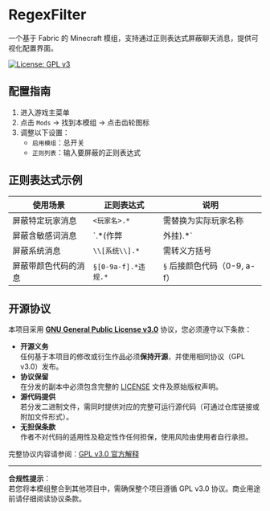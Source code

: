 # RegexFilter
一个基于 Fabric 的 Minecraft 模组，支持通过正则表达式屏蔽聊天消息，提供可视化配置界面。

[![License: GPL v3](https://img.shields.io/badge/License-GPLv3-blue.svg)](https://www.gnu.org/licenses/gpl-3.0)

## 配置指南
1. 进入游戏主菜单
2. 点击 `Mods` → 找到本模组 → 点击齿轮图标
3. 调整以下设置：
   - `启用模组`：总开关
   - `正则列表`：输入要屏蔽的正则表达式

## 正则表达式示例

| 使用场景                | 正则表达式              | 说明                          |
|-----------------------|-----------------------|-----------------------------|
| 屏蔽特定玩家消息         | `<玩家名>.*`           | 需替换为实际玩家名称             |
| 屏蔽含敏感词消息         | `.*(作弊|外挂).*`      | 匹配任意位置出现的敏感词           |
| 屏蔽系统消息            | `\\[系统\\].*`        | 需转义方括号                    |
| 屏蔽带颜色代码的消息      | `§[0-9a-f].*违规.*`   | `§` 后接颜色代码（0-9, a-f）     |

## 开源协议
本项目采用 **[GNU General Public License v3.0](LICENSE)** 协议，您必须遵守以下条款：
-  **开源义务**  
  任何基于本项目的修改或衍生作品必须**保持开源**，并使用相同协议（GPL v3.0）发布。
-  **协议保留**  
  在分发的副本中必须包含完整的 [LICENSE](LICENSE) 文件及原始版权声明。
-  **源代码提供**  
  若分发二进制文件，需同时提供对应的完整可运行源代码（可通过仓库链接或附加文件形式）。
-  **无担保条款**  
  作者不对代码的适用性及稳定性作任何担保，使用风险由使用者自行承担。

完整协议内容请参阅：[GPL v3.0 官方解释](https://www.gnu.org/licenses/gpl-3.0.html)

---

**合规性提示**：  
若您将本模组整合到其他项目中，需确保整个项目遵循 GPL v3.0 协议。商业用途前请仔细阅读协议条款。
